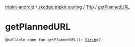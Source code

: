 [tripkit-android](../../index.md) / [skedgo.tripkit.routing](../index.md) / [Trip](index.md) / [getPlannedURL](./get-planned-u-r-l.md)

# getPlannedURL

`@Nullable open fun getPlannedURL(): `[`String`](https://kotlinlang.org/api/latest/jvm/stdlib/kotlin/-string/index.html)`?`